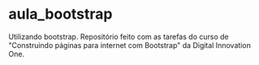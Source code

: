 # aula_bootstrap
Utilizando bootstrap. Repositório feito com as tarefas do curso de "Construindo páginas para internet com Bootstrap" da Digital Innovation One.
